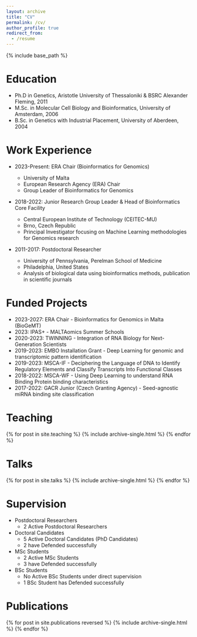 ```yaml
---
layout: archive
title: "CV"
permalink: /cv/
author_profile: true
redirect_from:
  - /resume
---
```


{% include base_path %}

Education
======
* Ph.D in Genetics, Aristotle University of Thessaloniki & BSRC Alexander Fleming, 2011
* M.Sc. in Molecular Cell Biology and Bioinformatics, University of Amsterdam, 2006
* B.Sc. in Genetics with Industrial Placement, University of Aberdeen, 2004

Work Experience
======
* 2023-Present: ERA Chair (Bioinformatics for Genomics)
  * University of Malta
  * European Research Agency (ERA) Chair
  * Group Leader of Bioinformatics for Genomics
  
* 2018-2022: Junior Research Group Leader & Head of Bioinformatics Core Facility
  * Central European Institute of Technology (CEITEC-MU)
  * Brno, Czech Republic
  * Principal Investigator focusing on Machine Learning methodologies for Genomics research
  
* 2011-2017: Postdoctoral Researcher
  * University of Pennsylvania, Perelman School of Medicine
  * Philadelphia, United States
  * Analysis of biological data using bioinformatics methods, publication in scientific journals

Funded Projects
======
* 2023-2027: ERA Chair - Bioinformatics for Genomics in Malta (BioGeMT)
* 2023: IPAS+ - MALTAomics Summer Schools
* 2020-2023: TWINNING - Integration of RNA Biology for Next-Generation Scientists
* 2019-2023: EMBO Installation Grant - Deep Learning for genomic and transcriptomic pattern identification
* 2019-2023: MSCA-IF - Deciphering the Language of DNA to Identify Regulatory Elements and Classify Transcripts Into Functional Classes
* 2018-2022: MSCA-WF - Using Deep Learning to understand RNA Binding Protein binding characteristics
* 2017-2022: GACR Junior (Czech Granting Agency) - Seed-agnostic miRNA binding site classification

Teaching
======
{% for post in site.teaching %}
  {% include archive-single.html %}
{% endfor %}

Talks
======
{% for post in site.talks %}
  {% include archive-single.html %}
{% endfor %}

Supervision
======
* Postdoctoral Researchers
  * 2 Active Postdoctoral Researchers
* Doctoral Candidates
  * 5 Active Doctoral Candidates (PhD Candidates)
  * 2 have Defended successfully
* MSc Students
  * 2 Active MSc Students
  * 3 have Defended successfully
* BSc Students
  * No Active BSc Students under direct supervision
  * 1 BSc Student has Defended successfully

Publications
======
{% for post in site.publications reversed %}
  {% include archive-single.html %}
{% endfor %}
